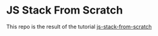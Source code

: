 # JS Stack From Scratch

This repo is the result of the tutorial
[js-stack-from-scratch](https://github.com/verekia/js-stack-from-scratch)
